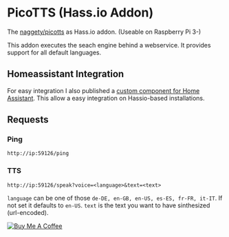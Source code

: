 # PicoTTS (Hass.io Addon)

The [naggety/picotts](https://github.com/naggety/picotts) as Hass.io addon. (Useable on Raspberry Pi 3-)

This addon executes the seach engine behind a webservice. It provides support for all default languages.

## Homeassistant Integration

For easy integration I also published a [custom component for Home Assistant](https://github.com/Poeschl/ha-picoTTS_remote). This allow a easy integration on Hassio-based installations.

## Requests

### Ping

```
http://ip:59126/ping
```

### TTS

```
http://ip:59126/speak?voice=<language>&text=<text>
```

`language` can be one of those `de-DE, en-GB, en-US, es-ES, fr-FR, it-IT`. If not set it defaults to `en-US`.
`text` is the text you want to have sinthesized (url-encoded).

[![Buy Me A Coffee](https://bmc-cdn.nyc3.digitaloceanspaces.com/BMC-button-images/custom_images/orange_img.png)](https://www.buymeacoffee.com/Poeschl)
